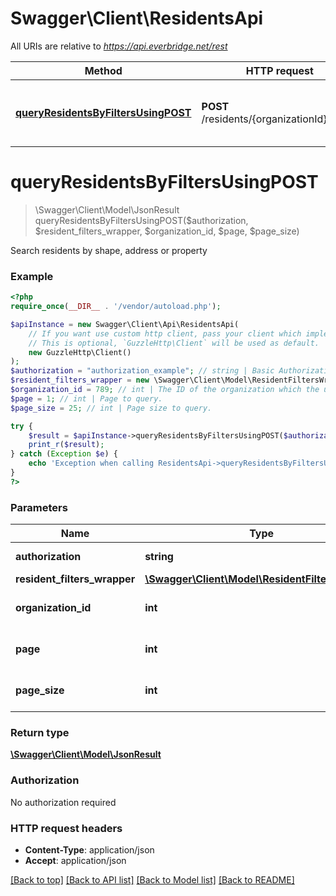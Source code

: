 # Swagger\Client\ResidentsApi

All URIs are relative to *https://api.everbridge.net/rest*

Method | HTTP request | Description
------------- | ------------- | -------------
[**queryResidentsByFiltersUsingPOST**](ResidentsApi.md#queryResidentsByFiltersUsingPOST) | **POST** /residents/{organizationId}/query | Search residents by shape, address or property


# **queryResidentsByFiltersUsingPOST**
> \Swagger\Client\Model\JsonResult queryResidentsByFiltersUsingPOST($authorization, $resident_filters_wrapper, $organization_id, $page, $page_size)

Search residents by shape, address or property

### Example
```php
<?php
require_once(__DIR__ . '/vendor/autoload.php');

$apiInstance = new Swagger\Client\Api\ResidentsApi(
    // If you want use custom http client, pass your client which implements `GuzzleHttp\ClientInterface`.
    // This is optional, `GuzzleHttp\Client` will be used as default.
    new GuzzleHttp\Client()
);
$authorization = "authorization_example"; // string | Basic Authorization header
$resident_filters_wrapper = new \Swagger\Client\Model\ResidentFiltersWrapper(); // \Swagger\Client\Model\ResidentFiltersWrapper | residentFiltersWrapper
$organization_id = 789; // int | The ID of the organization which the user belongs to
$page = 1; // int | Page to query.
$page_size = 25; // int | Page size to query.

try {
    $result = $apiInstance->queryResidentsByFiltersUsingPOST($authorization, $resident_filters_wrapper, $organization_id, $page, $page_size);
    print_r($result);
} catch (Exception $e) {
    echo 'Exception when calling ResidentsApi->queryResidentsByFiltersUsingPOST: ', $e->getMessage(), PHP_EOL;
}
?>
```

### Parameters

Name | Type | Description  | Notes
------------- | ------------- | ------------- | -------------
 **authorization** | **string**| Basic Authorization header |
 **resident_filters_wrapper** | [**\Swagger\Client\Model\ResidentFiltersWrapper**](../Model/ResidentFiltersWrapper.md)| residentFiltersWrapper |
 **organization_id** | **int**| The ID of the organization which the user belongs to |
 **page** | **int**| Page to query. | [optional] [default to 1]
 **page_size** | **int**| Page size to query. | [optional] [default to 25]

### Return type

[**\Swagger\Client\Model\JsonResult**](../Model/JsonResult.md)

### Authorization

No authorization required

### HTTP request headers

 - **Content-Type**: application/json
 - **Accept**: application/json

[[Back to top]](#) [[Back to API list]](../../README.md#documentation-for-api-endpoints) [[Back to Model list]](../../README.md#documentation-for-models) [[Back to README]](../../README.md)

